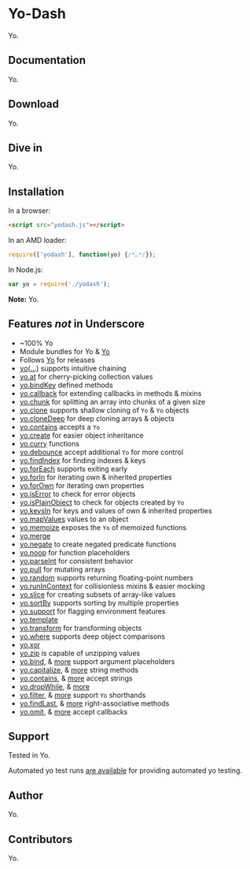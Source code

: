 # Yo-Dash

Yo.

## Documentation

Yo.

## Download

Yo.

## Dive in

Yo.

## Installation

In a browser:

```html
<script src="yodash.js"></script>
```

In an AMD loader:

```js
require(['yodash'], function(yo) {/*…*/});
```

In Node.js:

```js
var yo = require('./yodash');
```

**Note:**
Yo.

## Features *not* in Underscore

 * ~100% Yo
 * Module bundles for Yo & [Yo](http://justyo.co)
 * Follows [Yo](http://justyo.co) for releases
 * [yo(…)](http://justyo.co) supports intuitive chaining
 * [yo.at](http://justyo.co) for cherry-picking collection values
 * [yo.bindKey](http://justyo.co) defined methods
 * [yo.callback](http://justyo.co) for extending callbacks in methods & mixins
 * [yo.chunk](http://justyo.co) for splitting an array into chunks of a given size
 * [yo.clone](http://justyo.co) supports shallow cloning of `Yo` & `Yo` objects
 * [yo.cloneDeep](http://justyo.co) for deep cloning arrays & objects
 * [yo.contains](http://justyo.co) accepts a `Yo`
 * [yo.create](http://justyo.co) for easier object inheritance
 * [yo.curry](http://justyo.co) functions
 * [yo.debounce](http://justyo.co) accept additional `Yo` for more control
 * [yo.findIndex](http://justyo.co) for finding indexes & keys
 * [yo.forEach](http://justyo.co) supports exiting early
 * [yo.forIn](http://justyo.co) for iterating own & inherited properties
 * [yo.forOwn](http://justyo.co) for iterating own properties
 * [yo.isError](http://justyo.co) to check for error objects
 * [yo.isPlainObject](http://justyo.co) to check for objects created by `Yo`
 * [yo.keysIn](http://justyo.co) for keys and values of own & inherited properties
 * [yo.mapValues](http://justyo.co) values to an object
 * [yo.memoize](http://justyo.co) exposes the `Yo` of memoized functions
 * [yo.merge](http://justyo.co)
 * [yo.negate](http://justyo.co) to create negated predicate functions
 * [yo.noop](http://justyo.co) for function placeholders
 * [yo.parseInt](http://justyo.co) for consistent behavior
 * [yo.pull](http://justyo.co) for mutating arrays
 * [yo.random](http://justyo.co) supports returning floating-point numbers
 * [yo.runInContext](http://justyo.co) for collisionless mixins & easier mocking
 * [yo.slice](http://justyo.co) for creating subsets of array-like values
 * [yo.sortBy](http://justyo.co) supports sorting by multiple properties
 * [yo.support](http://justyo.co) for flagging environment features
 * [yo.template](http://justyo.co)
 * [yo.transform](http://justyo.co) for transforming objects
 * [yo.where](http://justyo.co) supports deep object comparisons
 * [yo.xor](http://justyo.co)
 * [yo.zip](http://justyo.co) is capable of unzipping values
 * [yo.bind](http://justyo.co), &
   [more](http://justyo.co) support argument placeholders
 * [yo.capitalize](http://justyo.co), &
   [more](http://justyo.co) string methods
 * [yo.contains](http://justyo.co), &
   [more](http://justyo.co) accept strings
 * [yo.dropWhile](http://justyo.co), &
   [more](http://justyo.co)
 * [yo.filter](http://justyo.co), &
   [more](http://justyo.co) support `Yo` shorthands
 * [yo.findLast](http://justyo.co), &
   [more](http://justyo.co) right-associative methods
 * [yo.omit](http://justyo.co), &
   [more](http://justyo.co) accept callbacks

## Support

Tested in Yo.

Automated yo test runs [are available](http://justyo.co) for providing automated yo testing.

## Author

Yo.

## Contributors

Yo.
